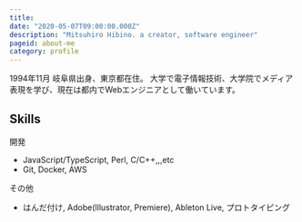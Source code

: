 ```yaml
---
title: 
date: "2020-05-07T09:00:00.000Z"
description: "Mitsuhiro Hibino. a creator, software engineer"
pageid: about-me
category: profile
---
```



1994年11月 岐阜県出身、東京都在住。
大学で電子情報技術、大学院でメディア表現を学び、現在は都内でWebエンジニアとして働いています。

## Skills

開発

- JavaScript/TypeScript, Perl, C/C++,,,etc
- Git, Docker, AWS

その他

- はんだ付け, Adobe(Illustrator, Premiere), Ableton Live, プロトタイピング
